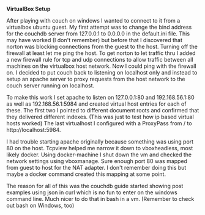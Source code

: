 **VirtualBox Setup**

After playing with couch on windows I wanted to connect to it from a virtualbox ubuntu guest. My first attempt was to change
the bind address for the couchdb server from 127.0.0.1 to 0.0.0.0 in the default.ini file. This may have worked (I don't remember)
but before that I discovered that norton was blocking connections from the guest to the host. Turning off the firewall at
least let me ping the host. To get norton to let traffic thru I added a new firewall rule for tcp and udp connections to allow traffic
between all machines on the virtualbox host network. Now I could ping with the firewall on. I decided to put couch back to listening
on localhost only and instead to setup an apache server to proxy requests from the host network to the couch server running on localhost.

To make this work I set apache to listen on 127.0.0.1:80 and 192.168.56.1:80 as well as 192.168.56.1:5984 and created virtual host
entries for each of these. The first two I pointed to different document roots and confirmed that they delivered different indexes. (This was just to test how ip based virtual hosts worked)
The last virtualhost I configured with a ProxyPass from / to http://localhost:5984.

I had trouble starting apache originally because something was using port 80 on the host. Tcpview helped me narrow it down to
vboxheadless, most likely docker. Using docker-machine I shut down the vm and checked the network settings using vboxmanage. Sure
enough port 80 was mapped from guest to host for the NAT adapter. I don't remember doing this but maybe a docker command created
this mapping at some point.

The reason for all of this was the couchdb guide started showing post examples using json in curl which is no fun to enter on the windows
command line. Much nicer to do that in bash in a vm. (Remember to check out bash on Windows, too)

